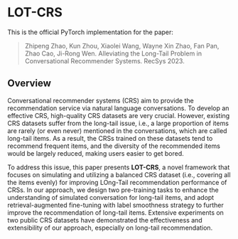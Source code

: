 # LOT-CRS
This is the official PyTorch implementation for the paper:
> Zhipeng Zhao, Kun Zhou, Xiaolei Wang, Wayne Xin Zhao, Fan Pan, Zhao Cao, Ji-Rong Wen. Alleviating the Long-Tail Problem in Conversational Recommender Systems. RecSys 2023.

## Overview
Conversational recommender systems (CRS) aim to provide the recommendation service via natural language conversations. To
develop an effective CRS, high-quality CRS datasets are very crucial. However, existing CRS datasets suffer from the long-tail issue, i.e.,
a large proportion of items are rarely (or even never) mentioned in the conversations, which are called long-tail items. As a result,
the CRSs trained on these datasets tend to recommend frequent items, and the diversity of the recommended items would be largely
reduced, making users easier to get bored.

To address this issue, this paper presents **LOT-CRS**, a novel framework that focuses on simulating and utilizing a balanced CRS
dataset (i.e., covering all the items evenly) for improving LOng-Tail recommendation performance of CRSs. In our approach, we design
two pre-training tasks to enhance the understanding of simulated conversation for long-tail items, and adopt retrieval-augmented
fine-tuning with label smoothness strategy to further improve the recommendation of long-tail items. Extensive experiments on two
public CRS datasets have demonstrated the effectiveness and extensibility of our approach, especially on long-tail recommendation.
